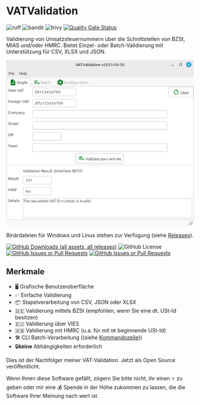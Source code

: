 # VATValidation

![ruff](https://github.com/dseichter/VATValidation/actions/workflows/ruff.yml/badge.svg)
![bandit](https://github.com/dseichter/VATValidation/actions/workflows/bandit.yml/badge.svg)
![trivy](https://github.com/dseichter/VATValidation/actions/workflows/trivy.yml/badge.svg)
[![Quality Gate Status](https://sonarcloud.io/api/project_badges/measure?project=dseichter_VATValidation&metric=alert_status)](https://sonarcloud.io/summary/new_code?id=dseichter_VATValidation)

Validierung von Umsatzsteuernummern über die Schnittstellen von BZSt, MIAS und/oder HMRC. Bietet Einzel- oder Batch-Validierung mit Unterstützung für CSV, XLSX und JSON.

![VATValidation](assets/single.png)

Binärdateien für Windows und Linux stehen zur Verfügung (siehe [Releases](https://github.com/dseichter/VATValidation/releases)).

[![GitHub Downloads (all assets, all releases)](https://img.shields.io/github/downloads/dseichter/VATValidation/total)](https://github.com/dseichter/VATValidation/releases)
![GitHub License](https://img.shields.io/github/license/dseichter/VATValidation)
[![GitHub Issues or Pull Requests](https://img.shields.io/github/issues/dseichter/VATValidation)](https://github.com/dseichter/VATValidation/issues)
[![GitHub Issues or Pull Requests](https://img.shields.io/github/issues-pr/dseichter/VATValidation)](https://github.com/dseichter/VATValidation/pulls)

## Merkmale

- 🖥️ Grafische Benutzeroberfläche
- ✅ Einfache Validierung
- 📦 Stapelverarbeitung von CSV, JSON oder XLSX
- 🇩🇪 Validierung mittels BZSt (empfohlen, wenn Sie eine dt. USt-Id besitzen)
- 🇪🇺 Validierung über VIES
- 🇬🇧 Validierung mit HMRC (u.a. für mit `UK` beginnende USt-Id)
- 🛠️ CLI Batch-Verarbeitung ((siehe [Kommandozeile](commandline.md)))
- 🔒**keine** Abhängigkeiten erforderlich

Dies ist der Nachfolger meiner VAT-Validation. Jetzt als Open Source veröffentlicht.

Wenn Ihnen diese Software gefällt, zögern Sie bitte nicht, ihr einen :star: zu geben oder mir eine :moneybag: Spende in der Höhe zukommen zu lassen, die die Software Ihrer Meinung nach wert ist.
